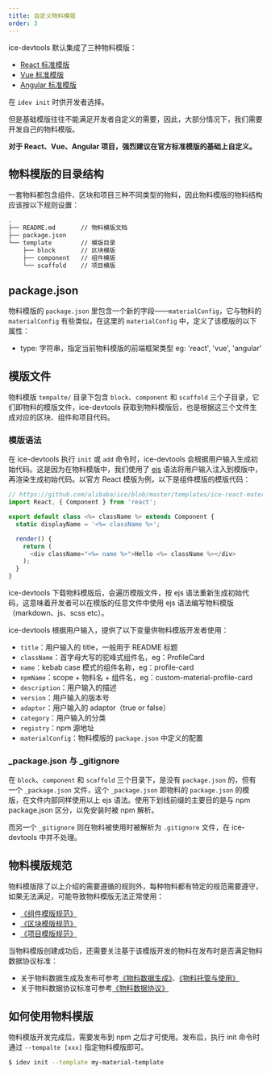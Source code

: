 ```yaml
---
title: 自定义物料模版
order: 3
---
```


ice-devtools 默认集成了三种物料模版：

- [React 标准模版](https://github.com/alibaba/ice/tree/master/templates/ice-react-material-template)
- [Vue 标准模版](https://github.com/alibaba/ice/tree/master/templates/ice-vue-material-template)
- [Angular 标准模版](https://github.com/alibaba/ice/tree/master/templates/ice-angular-material-template)

在 `idev init` 时供开发者选择。

但是基础模版往往不能满足开发者自定义的需要，因此，大部分情况下，我们需要开发自己的物料模版。

**对于 React、Vue、Angular 项目，强烈建议在官方标准模版的基础上自定义。**

## 物料模版的目录结构

一套物料都包含组件、区块和项目三种不同类型的物料，因此物料模版的物料结构应该按以下规则设置：

```bash
.
├── README.md       // 物料模版文档
├── package.json
└── template        // 模版目录
    ├── block       // 区块模版
    ├── component   // 组件模版
    └── scaffold    // 项目模版
```

## package.json

物料模版的 `package.json` 里包含一个新的字段——`materialConfig`，它与物料的 `materialConfig` 有些类似，在这里的 `materialConfig` 中，定义了该模版的以下属性：

- type: 字符串，指定当前物料模版的前端框架类型 eg: 'react', 'vue', 'angular'

## 模版文件

物料模版 `tempalte/` 目录下包含 `block`、`component` 和 `scaffold` 三个子目录，它们即物料的模版文件，ice-devtools 获取到物料模版后，也是根据这三个文件生成对应的区块、组件和项目代码。

### 模版语法

在 ice-devtools 执行 `init` 或 `add` 命令时，ice-devtools 会根据用户输入生成初始代码。这是因为在物料模版中，我们使用了 [ejs](https://ejs.co/) 语法将用户输入注入到模版中，再渲染生成初始代码。以官方 React 模版为例，以下是组件模版的模版代码：

```javascript
// https://github.com/alibaba/ice/blob/master/templates/ice-react-material-template/template/component/src/index.js
import React, { Component } from 'react';

export default class <%= className %> extends Component {
  static displayName = '<%= className %>';

  render() {
    return (
      <div className="<%= name %>">Hello <%= className %></div>
    );
  }
}
```

ice-devtools 下载物料模版后，会遍历模版文件，按 ejs 语法重新生成初始代码，这意味着开发者可以在模版的任意文件中使用 ejs 语法编写物料模版（markdown、js、scss etc）。

ice-devtools 根据用户输入，提供了以下变量供物料模版开发者使用：

- `title`：用户输入的 title，一般用于 README 标题
- `className`：首字母大写的驼峰式组件名，eg：ProfileCard
- `name`：kebab case 模式的组件名称，eg：profile-card
- `npmName`：scope + 物料名 + 组件名，eg：custom-material-profile-card
- `description`：用户输入的描述
- `version`：用户输入的版本号
- `adaptor`：用户输入的 adaptor（true or false）
- `category`：用户输入的分类
- `registry`：npm 源地址
- `materialConfig`：物料模版的 `package.json` 中定义的配置

### _package.json 与 _gitignore

在 `block`、`component` 和 `scaffold` 三个目录下，是没有 `package.json` 的，但有一个 `_package.json` 文件，这个 `_package.json` 即物料的 `package.json` 的模版，在文件内部同样使用以上 ejs 语法。使用下划线前缀的主要目的是与 npm package.json 区分，以免安装时被 npm 解析。

而另一个 `_gitignore` 则在物料被使用时被解析为 `.gitignore` 文件，在 ice-devtools 中并不处理。

## 物料模版规范

物料模版除了以上介绍的需要遵循的规则外，每种物料都有特定的规范需要遵守，如果无法满足，可能导致物料模版无法正常使用：

- [《组件模版规范》](/docs/materials/template/component.md)
- [《区块模版规范》](/docs/materials/template/block.md)
- [《项目模版规范》](/docs/materials/template/scaffold.md)

当物料模版创建成功后，还需要关注基于该模版开发的物料在发布时是否满足物料数据协议标准：

- 关于物料数据生成及发布可参考[《物料数据生成》](/docs/materials/guide/generate.md)、[《物料托管与使用》](/docs/materials/guide/usage.md)
- 关于物料数据协议标准可参考[《物料数据协议》](/docs/materials/reference/protocol.md)

## 如何使用物料模版

物料模版开发完成后，需要发布到 npm 之后才可使用。发布后，执行 init 命令时通过 `--tempalte [xxx]` 指定物料模版即可。

```bash
$ idev init --template my-material-template
```
